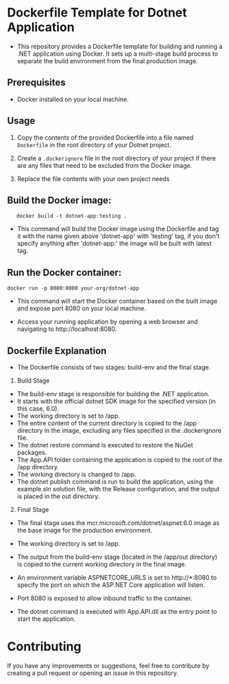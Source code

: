 # Dockerfile Template for Dotnet Application

- This repository provides a Dockerfile template for building and running a .NET application using Docker. It sets up a multi-stage build process to separate the build environment from the final production image.

## Prerequisites

- Docker installed on your local machine.

## Usage

1. Copy the contents of the provided Dockerfile into a file named `Dockerfile` in the root directory of your Dotnet project.

2. Create a `.dockerignore` file in the root directory of your project if there are any files that need to be excluded from the Docker image.

3. Replace the file contents with your own project needs

## Build the Docker image:

```
   docker build -t dotnet-app:testing .
```

- This command will build the Docker image using the Dockerfile and tag it with the name given above 'dotnet-app' with 'testing' tag, if you don't specify anything after 'dotnet-app:' the image will be built with latest tag.

## Run the Docker container:

```
docker run -p 8080:8080 your-org/dotnet-app
```

- This command will start the Docker container based on the built image and expose port 8080 on your local machine.

- Access your running application by opening a web browser and navigating to http://localhost:8080.

## Dockerfile Explanation

- The Dockerfile consists of two stages: build-env and the final stage.

1. Build Stage

- The build-env stage is responsible for building the .NET application.
- It starts with the official dotnet SDK image for the specified version (in this case, 6.0).
- The working directory is set to /app.
- The entire content of the current directory is copied to the /app directory in the image, excluding any files specified in the .dockerignore file.
- The dotnet restore command is executed to restore the NuGet packages.
- The App.API folder containing the application is copied to the root of the /app directory.
- The working directory is changed to /app.
- The dotnet publish command is run to build the application, using the example.sln solution file, with the Release configuration, and the output is placed in the out directory.

2. Final Stage

- The final stage uses the mcr.microsoft.com/dotnet/aspnet:6.0 image as the base image for the production environment.

- The working directory is set to /app.

- The output from the build-env stage (located in the /app/out directory) is copied to the current working directory in the final image.

- An environment variable ASPNETCORE_URLS is set to http://\*:8080 to specify the port on which the ASP.NET Core application will listen.

- Port 8080 is exposed to allow inbound traffic to the container.

- The dotnet command is executed with App.API.dll as the entry point to start the application.

# Contributing

If you have any improvements or suggestions, feel free to contribute by creating a pull request or opening an issue in this repository.
